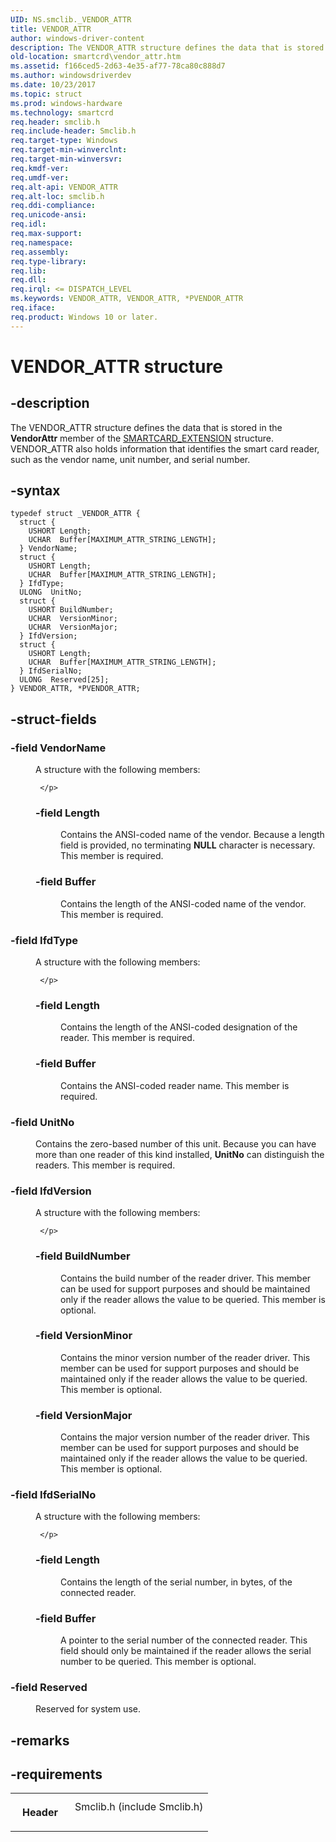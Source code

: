 ```yaml
---
UID: NS.smclib._VENDOR_ATTR
title: VENDOR_ATTR
author: windows-driver-content
description: The VENDOR_ATTR structure defines the data that is stored in the VendorAttr member of the SMARTCARD_EXTENSION structure. VENDOR_ATTR also holds information that identifies the smart card reader, such as the vendor name, unit number, and serial number.
old-location: smartcrd\vendor_attr.htm
ms.assetid: f166ced5-2d63-4e35-af77-78ca80c888d7
ms.author: windowsdriverdev
ms.date: 10/23/2017
ms.topic: struct
ms.prod: windows-hardware
ms.technology: smartcrd
req.header: smclib.h
req.include-header: Smclib.h
req.target-type: Windows
req.target-min-winverclnt: 
req.target-min-winversvr: 
req.kmdf-ver: 
req.umdf-ver: 
req.alt-api: VENDOR_ATTR
req.alt-loc: smclib.h
req.ddi-compliance: 
req.unicode-ansi: 
req.idl: 
req.max-support: 
req.namespace: 
req.assembly: 
req.type-library: 
req.lib: 
req.dll: 
req.irql: <= DISPATCH_LEVEL
ms.keywords: VENDOR_ATTR, VENDOR_ATTR, *PVENDOR_ATTR
req.iface: 
req.product: Windows 10 or later.
---
```


# VENDOR_ATTR structure



## -description
<p>The VENDOR_ATTR structure defines the data that is stored in the <b>VendorAttr</b> member of the <a href="https://msdn.microsoft.com/library/windows/hardware/ff548974">SMARTCARD_EXTENSION</a> structure. VENDOR_ATTR also holds information that identifies the smart card reader, such as the vendor name, unit number, and serial number. </p>


## -syntax

````
typedef struct _VENDOR_ATTR {
  struct {
    USHORT Length;
    UCHAR  Buffer[MAXIMUM_ATTR_STRING_LENGTH];
  } VendorName;
  struct {
    USHORT Length;
    UCHAR  Buffer[MAXIMUM_ATTR_STRING_LENGTH];
  } IfdType;
  ULONG  UnitNo;
  struct {
    USHORT BuildNumber;
    UCHAR  VersionMinor;
    UCHAR  VersionMajor;
  } IfdVersion;
  struct {
    USHORT Length;
    UCHAR  Buffer[MAXIMUM_ATTR_STRING_LENGTH];
  } IfdSerialNo;
  ULONG  Reserved[25];
} VENDOR_ATTR, *PVENDOR_ATTR;
````


## -struct-fields
<dl>

### -field <b>VendorName</b>

<dd>
<p>
      A structure with the following members:
      
     </p>
<dl>

### -field <b>Length</b>

<dd>
<p>Contains the ANSI-coded name of the vendor. Because a length field is provided, no terminating <b>NULL</b> character is necessary. This member is required. </p>
</dd>

### -field <b>Buffer</b>

<dd>
<p>Contains the length of the ANSI-coded name of the vendor. This member is required. </p>
</dd>
</dl>
</dd>

### -field <b>IfdType</b>

<dd>
<p>
      A structure with the following members:
      
     </p>
<dl>

### -field <b>Length</b>

<dd>
<p>Contains the length of the ANSI-coded designation of the reader. This member is required. </p>
</dd>

### -field <b>Buffer</b>

<dd>
<p>Contains the ANSI-coded reader name. This member is required. 
</p>
</dd>
</dl>
</dd>

### -field <b>UnitNo</b>

<dd>
<p>Contains the zero-based number of this unit. Because you can have more than one reader of this kind installed, <b>UnitNo</b> can distinguish the readers. This member is required. </p>
</dd>

### -field <b>IfdVersion</b>

<dd>
<p>
      A structure with the following members:
      
     </p>
<dl>

### -field <b>BuildNumber</b>

<dd>
<p>Contains the build number of the reader driver. This member can be used for support purposes and should be maintained only if the reader allows the value to be queried. This member is optional. </p>
</dd>

### -field <b>VersionMinor</b>

<dd>
<p>Contains the minor version number of the reader driver. This member can be used for support purposes and should be maintained only if the reader allows the value to be queried. This member is optional. </p>
</dd>

### -field <b>VersionMajor</b>

<dd>
<p>Contains the major version number of the reader driver. This member can be used for support purposes and should be maintained only if the reader allows the value to be queried. This member is optional. </p>
</dd>
</dl>
</dd>

### -field <b>IfdSerialNo</b>

<dd>
<p>
      A structure with the following members:
      
     </p>
<dl>

### -field <b>Length</b>

<dd>
<p>Contains the length of the serial number, in bytes, of the connected reader. </p>
</dd>

### -field <b>Buffer</b>

<dd>
<p>A pointer to the serial number of the connected reader. This field should only be maintained if the reader allows the serial number to be queried. This member is optional. </p>
</dd>
</dl>
</dd>

### -field <b>Reserved</b>

<dd>
<p>Reserved for system use. </p>
</dd>
</dl>

## -remarks


## -requirements
<table>
<tr>
<th width="30%">
<p>Header</p>
</th>
<td width="70%">
<dl>
<dt>Smclib.h (include Smclib.h)</dt>
</dl>
</td>
</tr>
</table>